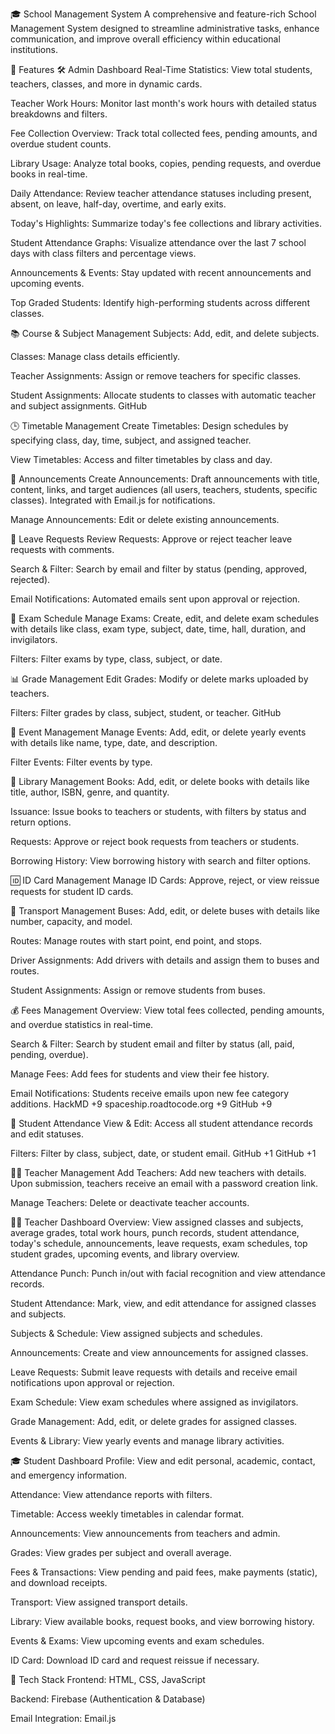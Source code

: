 🎓 School Management System
A comprehensive and feature-rich School Management System designed to streamline administrative tasks, enhance communication, and improve overall efficiency within educational institutions.

🚀 Features
🛠️ Admin Dashboard
Real-Time Statistics: View total students, teachers, classes, and more in dynamic cards.

Teacher Work Hours: Monitor last month's work hours with detailed status breakdowns and filters.

Fee Collection Overview: Track total collected fees, pending amounts, and overdue student counts.

Library Usage: Analyze total books, copies, pending requests, and overdue books in real-time.

Daily Attendance: Review teacher attendance statuses including present, absent, on leave, half-day, overtime, and early exits.

Today's Highlights: Summarize today's fee collections and library activities.

Student Attendance Graphs: Visualize attendance over the last 7 school days with class filters and percentage views.

Announcements & Events: Stay updated with recent announcements and upcoming events.

Top Graded Students: Identify high-performing students across different classes.

📚 Course & Subject Management
Subjects: Add, edit, and delete subjects.

Classes: Manage class details efficiently.

Teacher Assignments: Assign or remove teachers for specific classes.

Student Assignments: Allocate students to classes with automatic teacher and subject assignments.
GitHub

🕒 Timetable Management
Create Timetables: Design schedules by specifying class, day, time, subject, and assigned teacher.

View Timetables: Access and filter timetables by class and day.

📢 Announcements
Create Announcements: Draft announcements with title, content, links, and target audiences (all users, teachers, students, specific classes). Integrated with Email.js for notifications.

Manage Announcements: Edit or delete existing announcements.

📝 Leave Requests
Review Requests: Approve or reject teacher leave requests with comments.

Search & Filter: Search by email and filter by status (pending, approved, rejected).

Email Notifications: Automated emails sent upon approval or rejection.

🧪 Exam Schedule
Manage Exams: Create, edit, and delete exam schedules with details like class, exam type, subject, date, time, hall, duration, and invigilators.

Filters: Filter exams by type, class, subject, or date.

📊 Grade Management
Edit Grades: Modify or delete marks uploaded by teachers.

Filters: Filter grades by class, subject, student, or teacher.
GitHub

📅 Event Management
Manage Events: Add, edit, or delete yearly events with details like name, type, date, and description.

Filter Events: Filter events by type.

📖 Library Management
Books: Add, edit, or delete books with details like title, author, ISBN, genre, and quantity.

Issuance: Issue books to teachers or students, with filters by status and return options.

Requests: Approve or reject book requests from teachers or students.

Borrowing History: View borrowing history with search and filter options.

🆔 ID Card Management
Manage ID Cards: Approve, reject, or view reissue requests for student ID cards.

🚌 Transport Management
Buses: Add, edit, or delete buses with details like number, capacity, and model.

Routes: Manage routes with start point, end point, and stops.

Driver Assignments: Add drivers with details and assign them to buses and routes.

Student Assignments: Assign or remove students from buses.

💰 Fees Management
Overview: View total fees collected, pending amounts, and overdue statistics in real-time.

Search & Filter: Search by student email and filter by status (all, paid, pending, overdue).

Manage Fees: Add fees for students and view their fee history.

Email Notifications: Students receive emails upon new fee category additions.
HackMD
+9
spaceship.roadtocode.org
+9
GitHub
+9

📅 Student Attendance
View & Edit: Access all student attendance records and edit statuses.

Filters: Filter by class, subject, date, or student email.
GitHub
+1
GitHub
+1

👩‍🏫 Teacher Management
Add Teachers: Add new teachers with details. Upon submission, teachers receive an email with a password creation link.

Manage Teachers: Delete or deactivate teacher accounts.

👨‍🏫 Teacher Dashboard
Overview: View assigned classes and subjects, average grades, total work hours, punch records, student attendance, today's schedule, announcements, leave requests, exam schedules, top student grades, upcoming events, and library overview.

Attendance Punch: Punch in/out with facial recognition and view attendance records.

Student Attendance: Mark, view, and edit attendance for assigned classes and subjects.

Subjects & Schedule: View assigned subjects and schedules.

Announcements: Create and view announcements for assigned classes.

Leave Requests: Submit leave requests with details and receive email notifications upon approval or rejection.

Exam Schedule: View exam schedules where assigned as invigilators.

Grade Management: Add, edit, or delete grades for assigned classes.

Events & Library: View yearly events and manage library activities.

🎓 Student Dashboard
Profile: View and edit personal, academic, contact, and emergency information.

Attendance: View attendance reports with filters.

Timetable: Access weekly timetables in calendar format.

Announcements: View announcements from teachers and admin.

Grades: View grades per subject and overall average.

Fees & Transactions: View pending and paid fees, make payments (static), and download receipts.

Transport: View assigned transport details.

Library: View available books, request books, and view borrowing history.

Events & Exams: View upcoming events and exam schedules.

ID Card: Download ID card and request reissue if necessary.

🧰 Tech Stack
Frontend: HTML, CSS, JavaScript

Backend: Firebase (Authentication & Database)

Email Integration: Email.js
